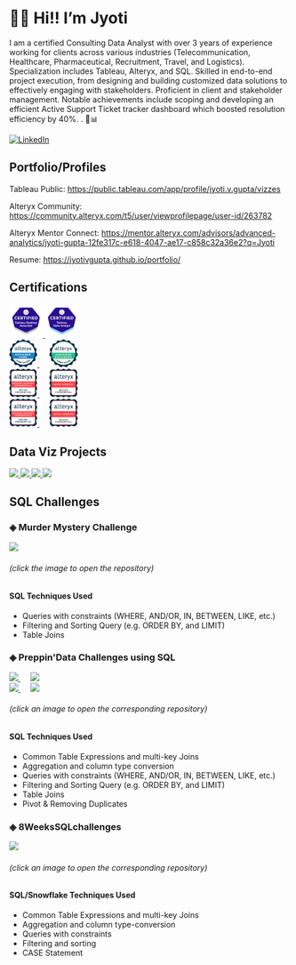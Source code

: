 # 🙋‍♀️ Hi!! I’m Jyoti           
 
I am a certified Consulting Data Analyst with over 3 years of experience working for clients across various industries (Telecommunication, Healthcare, Pharmaceutical, Recruitment, Travel, and Logistics). Specialization includes Tableau, Alteryx, and SQL. Skilled in end-to-end project execution, from designing and building customized data solutions to effectively engaging with stakeholders. Proficient in client and stakeholder management. Notable achievements include scoping and developing an efficient Active Support Ticket tracker dashboard which boosted resolution efficiency by 40%. . 🚀📊
  
[![LinkedIn](https://img.shields.io/badge/LinkedIn-0077B5?style=flat&logo=linkedin&logoColor=white)](https://www.linkedin.com/in/jgupta306/) 

## Portfolio/Profiles

Tableau Public: https://public.tableau.com/app/profile/jyoti.v.gupta/vizzes

Alteryx Community: https://community.alteryx.com/t5/user/viewprofilepage/user-id/263782

Alteryx Mentor Connect: https://mentor.alteryx.com/advisors/advanced-analytics/jyoti-gupta-12fe317c-e618-4047-ae17-c858c32a36e2?q=Jyoti

Resume: https://jyotivgupta.github.io/portfolio/


## Certifications

 <a href="https://www.credly.com/badges/84b44c11-0cbf-4bdb-95d7-b87987a023f8/public_url">
    <img src="https://github.com/JyotiVGupta/JyotiVGupta/blob/main/tableau-desktop-certified-associate.png" width ="12%"  >
  </a>
  
<a href="https://www.credly.com/badges/199c53a9-6b23-43b8-993c-d164a3a266ce/public_url">
    <img src="https://github.com/JyotiVGupta/JyotiVGupta/blob/main/tableau-certified-data-analyst.1.png" width ="12%" >
  </a>

 <br/>
 

  <a href="https://www.credly.com/badges/489db20e-ec82-4659-beaa-b19c9a4e6a04/public_url">
    <img src="https://github.com/JyotiVGupta/JyotiVGupta/blob/main/alteryx-designer-core-certification.png" width ="10%" >
  </a>
  &emsp;
 <a href="https://www.credly.com/badges/41b3015f-cba3-40e9-b696-ddc243bccaae/public_url">
    <img src="https://github.com/JyotiVGupta/JyotiVGupta/blob/main/alteryx-designer-advanced-certification.png" width ="10%" >     
</a>  

  <br/>
  
 <a href="https://www.credly.com/badges/4003ef1e-8eb8-493b-b287-cad57a3f0f64/public_url">
    <img src="https://github.com/JyotiVGupta/JyotiVGupta/blob/main/machine-learning-fundamentals-micro-credential.png" width ="10%" >
  </a>
 &emsp;
  <a href="https://www.credly.com/badges/883ebcb3-6bb5-4d6e-86ef-a858b92f5de7/public_url">
    <img src="https://github.com/JyotiVGupta/JyotiVGupta/blob/main/alteryx-auto-insights-micro-credential.png" width ="10%" >
  </a>

  <br/>
  
 <a href="https://www.credly.com/badges/4003ef1e-8eb8-493b-b287-cad57a3f0f64/public_url">
    <img src="https://github.com/JyotiVGupta/JyotiVGupta/blob/main/machine-learning-fundamentals-micro-credential.png" width ="10%" >
  </a>
 &emsp;
  <a href="https://www.credly.com/badges/883ebcb3-6bb5-4d6e-86ef-a858b92f5de7/public_url">
    <img src="https://github.com/JyotiVGupta/JyotiVGupta/blob/main/alteryx-auto-insights-micro-credential.png" width ="10%" >
  </a>
<!---
JyotiVGupta/JyotiVGupta is a ✨ special ✨ repository because its `README.md` (this file) appears on your GitHub profile.
You can click the Preview link to take a look at your changes.
--->



## Data Viz Projects



<a href="https://public.tableau.com/app/profile/jyoti.v.gupta/viz/RecruitmentAnalysis_17151917794460/Overview">
    <img src="https://public.tableau.com/thumb/views/RecruitmentAnalysis_17151917794460/AccountAnalysis" width ="49%" >
  </a>

<a href="https://public.tableau.com/app/profile/jyoti.v.gupta/viz/LAPDIncidentreportingbyarea/LAPDincidents">
    <img src="https://public.tableau.com/thumb/views/LAPDIncidentreportingbyarea/LAPDincidents" width ="50%" >
  </a>

 <a href="https://public.tableau.com/app/profile/jyoti.v.gupta/viz/CommonlyConsumedVegetable/Commonlyconsumedvegetable">
    <img src="https://public.tableau.com/thumb/views/CommonlyConsumedVegetable/Commonlyconsumedvegetable" width ="49%" >
  </a>

   <a href="https://public.tableau.com/app/profile/jyoti.v.gupta/viz/EntryLeveljobs/Dashboard1">
    <img src="https://public.tableau.com/thumb/views/EntryLeveljobs/Dashboard1" width ="49%">
  </a>

## SQL Challenges
 ### ◈ Murder Mystery Challenge

<a href="https://github.com/JyotiVGupta/SQL-Murder-Mystery">
    <img src="https://github.com/JyotiVGupta/SQL-Murder-Mystery/blob/main/Images/Icon.png" width ="20%" >
</a>

 ###### *(click the image to open the repository)*

 #### **SQL Techniques Used**
- Queries with constraints (WHERE, AND/OR, IN, BETWEEN, LIKE, etc.)
- Filtering and Sorting Query (e.g. ORDER BY, and LIMIT)
- Table Joins
   
 ### ◈ Preppin'Data Challenges using SQL

<a href="https://github.com/JyotiVGupta/Preppn-Challenge-2023-Week-1">
    <img src="https://blogger.googleusercontent.com/img/b/R29vZ2xl/AVvXsEgsUOKkk8GcZYYwhHsBtfsNqZc6v2zc0zSnbhAbgfrUF98cdN7ai6ShPZmtJZuRZzio8v2Sovo6QtrzA45eM0Jne3o33sXcE6gmD9qI_j37ABO6eOD7T3cIXQtszMD31hWSNq7AH43Jm5VQdpTOTnfBangz2d_69itGY6ya1qXEPx7d7IWgdleiM_WZSw/w640-h228/Screenshot%202023-01-02%20at%2019.58.57.png" width ="30%" >
</a>
 &emsp;
<a href="https://github.com/JyotiVGupta/Preppn-Challenge-2023-Week-2">
    <img src="https://blogger.googleusercontent.com/img/a/AVvXsEg6cHU6JOCWWyUbCGBixif-Cj3CvRJNRr3RFzcpG7kI8zzL3eAWKBZPdu2UVqivMHILO-zaT2bJ9F2iaNfVWgZIAro_IOwwKi-GjJFVQyJ_O9iE-0X7Iin4vZxbqHiuEsPQp2nDtIjAARQ_aCrSbnmJU6LiU7L64P3gzS68jU9b7_ScOnYI3LOciKGwUw" width ="30%" >
</a>

<br/>


<a href="https://github.com/JyotiVGupta/Preppn-Challenge-2023-Week-3">
    <img src="https://blogger.googleusercontent.com/img/a/AVvXsEi5t8Gjk3PuCXgJN9slk6ja37iyookPwAsuBVF3mPTrlH54H4Qpn1a3ailr1sA-Hb0JA8cEyPcZY8MbkflCEq9zPcLmzIimWXKxRuryUdAaqNJRMN3LDfUk5BnvEx-IiIpna4tH2NSZEAduoFhvzZbz9BC3WnGP1uYQx5TpaWUDWjvdkosAEzR017rRqQ=w640-h228" width ="30%" >
</a>
&emsp;
<a href="https://github.com/JyotiVGupta/Preppn-Challenge-2023-Week-4">
    <img src="https://blogger.googleusercontent.com/img/a/AVvXsEiaT8Ijorc_YYWPq3od7zn-iyjOm2qzEdvgd0QHLYL7VTuJc5kiNM-SnT3da40PRBJYbNSK1pZs2mp13ieNm2gLXxg1QGI4QXYSYI0FepBFkEl-k25mBRALEfzecQkU16UcUnnWhjFPlg5ZJn0vUFzC9oXTAMN2MzDR6JC4Rcxjx2CNHnJ2kF4U0fQOEQ" width ="20%" >
</a>



 ###### *(click an image to open the corresponding repository)*

 #### **SQL Techniques Used**
- Common Table Expressions and multi-key Joins
- Aggregation and column type conversion
- Queries with constraints (WHERE, AND/OR, IN, BETWEEN, LIKE, etc.)
- Filtering and Sorting Query (e.g. ORDER BY, and LIMIT)
- Table Joins
- Pivot & Removing Duplicates

 ### ◈ 8WeeksSQLchallenges

<a href="https://github.com/JyotiVGupta/8-Week-SQL-Challenge-Case-Study-1">
    <img src="https://8weeksqlchallenge.com/images/case-study-designs/1.png" width ="20%" >
</a>

 ###### *(click an image to open the corresponding repository)*

 #### **SQL/Snowflake Techniques Used**
- Common Table Expressions and multi-key Joins
- Aggregation and column type-conversion
- Queries with constraints
- Filtering and sorting
- CASE Statement
  
    

